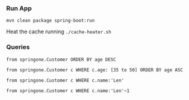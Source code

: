 ### Run App
`mvn clean package spring-boot:run`

Heat the cache running `./cache-heater.sh`

### Queries

`from springone.Customer ORDER BY age DESC`

`from springone.Customer c WHERE c.age: [35 to 50] ORDER BY age ASC`

`from springone.Customer c WHERE c.name:'Len'`

`from springone.Customer c WHERE c.name:'Len'~1`